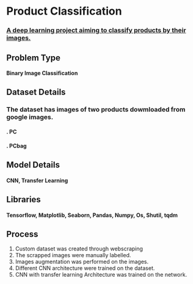 # Product Classification

### [A deep learning project aiming to classify products by their images.](https://stenzr.medium.com/deep-learning-in-retail-product-classification-a-use-case-b8258d471195)

## Problem Type
#### Binary Image Classification

## Dataset Details

### The dataset has images of two products dowmloaded from google images. 
#### . PC
#### . PCbag

## Model Details
#### CNN, Transfer Learning

## Libraries
#### Tensorflow, Matplotlib, Seaborn, Pandas, Numpy, Os, Shutil, tqdm

## Process

1. Custom dataset was created through webscraping
2. The scrapped images were manually labelled.
3. Images augmentation was performed on the images.
4. Different CNN architecture were trained on the dataset.
5. CNN with transfer learning Architecture was trained on the network.
